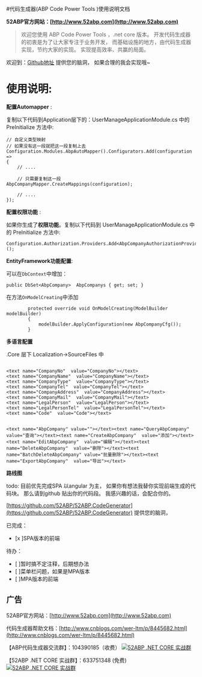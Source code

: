 
#代码生成器(ABP Code Power Tools )使用说明文档

**52ABP官方网站：[http://www.52abp.com](http://www.52abp.com)**

>欢迎您使用 ABP Code Power Tools ，.net core 版本。
开发代码生成器的初衷是为了让大家专注于业务开发，
而基础设施的地方，由代码生成器实现，节约大家的实现。
实现提高效率、共赢的局面。

欢迎到：[Github地址](https://github.com/52ABP/52ABP.CodeGenerator) 提供您的脑洞，
如果合理的我会实现哦~

# 使用说明:

**配置Automapper** :

复制以下代码到Application层下的：UserManageApplicationModule.cs
中的 PreInitialize 方法中:

```
// 自定义类型映射
// 如果没有这一段就把这一段复制上去
Configuration.Modules.AbpAutoMapper().Configurators.Add(configuration =>
{
    // ....

    // 只需要复制这一段
AbpCompanyMapper.CreateMappings(configuration);

    // ....
});

```

**配置权限功能**  :

如果你生成了**权限功能**。复制以下代码到 UserManageApplicationModule.cs
中的 PreInitialize 方法中:

```
Configuration.Authorization.Providers.Add<AbpCompanyAuthorizationProvider>();

```

**EntityFramework功能配置**:

可以在```DbContext```中增加：

 ```
public DbSet<AbpCompany>  AbpCompanys { get; set; }

 ```

在方法```OnModelCreating```中添加

```
        protected override void OnModelCreating(ModelBuilder modelBuilder)
        {
            modelBuilder.ApplyConfiguration(new AbpCompanyCfg());
        }

```


**多语言配置**  

.Core 层下 Localization->SourceFiles 中

```

<text name="CompanyNo"  value="CompanyNo"></text>
<text name="CompanyName"  value="CompanyName"></text>
<text name="CompanyType"  value="CompanyType"></text>
<text name="CompanyTel"  value="CompanyTel"></text>
<text name="CompanyAddress"  value="CompanyAddress"></text>
<text name="CompanyMail"  value="CompanyMail"></text>
<text name="LegalPerson"  value="LegalPerson"></text>
<text name="LegalPersonTel"  value="LegalPersonTel"></text>
<text name="Code"  value="Code"></text>


<text name="AbpCompany" value=""></text><text name="QueryAbpCompany"  value="查询"></text><text name="CreateAbpCompany"  value="添加"></text><text name="EditAbpCompany"  value="编辑"></text><text name="DeleteAbpCompany"  value="删除"></text><text name="BatchDeleteAbpCompany" value="批量删除"></text><text name="ExportAbpCompany"  value="导出"></text>                             

```




 **路线图**

todo: 目前优先完成SPA 以angular 为主，
如果你有想法我替你实现前端生成的代码块。
那么请到github 贴出你的代码段。
我感兴趣的话，会配合你的。

[https://github.com/52ABP/52ABP.CodeGenerator](https://github.com/52ABP/52ABP.CodeGenerator) 提供您的脑洞，

已完成：
- [x ]SPA版本的前端

待办：
- [ ]暂时搞不定注释，后期想办法
- [ ]菜单栏问题，如果是MPA版本
- [ ]MPA版本的前端
## 广告

52ABP官方网站：[http://www.52abp.com](http://www.52abp.com)

代码生成器帮助文档：[http://www.cnblogs.com/wer-ltm/p/8445682.html](http://www.cnblogs.com/wer-ltm/p/8445682.html)

【ABP代码生成器交流群】：104390185（收费）
[![52ABP .NET CORE 实战群](http://pub.idqqimg.com/wpa/images/group.png)](http://shang.qq.com/wpa/qunwpa?idkey=3f301fa3101d3201c391aba77803b523fcc53e59d0c68e6eeb9a79336c366d92)

【52ABP .NET CORE 实战群】：633751348 (免费)
[![52ABP .NET CORE 实战群](http://pub.idqqimg.com/wpa/images/group.png)](https://jq.qq.com/?_wv=1027&k=5pWtBvu)
